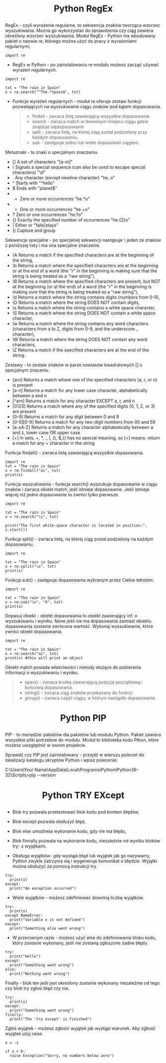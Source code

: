 # <p style="text-align: center;">Python RegEx </p>
RegEx - czyli wyrażenie regularne, to sekwencja znaków tworząca wzorzec wyszukiwania. Można go wykorzystać do sprawdzenia czy ciąg zawiera określony wzorzec wyszukiwania.
Moduł RegEx - Python ma wbudowany pakiet o nazwie re, którego można użyć do pracy z wyrażeniami regularnymi.
```
import re
```
- RegEx w Python - po zainstalowaniu re modułu możesz zacząć używać wyrażeń regularnych.
```
import re

txt = "The rain in Spain"
x = re.search("^The.*Spain$", txt)
```
- Funkcja wyrażeń regularnych - moduł re oferuje zestaw funkcji pozwalających na wyszukiwanie ciągu znaków pod kątem dopasowania.
  > - findall - zwraca listę zawierającą wszystkie dopasowania
  > - search - zwraca match w dowolnym miejscu ciągu gdzie znajduje siędopasowanie
  > - split - zwraca listę, na której ciąg został podzielony przy każdym dopasowaniu.
  > - sub - zastępuje jedno lub wiele dopasowań ciągiem.

Metaznaki - to znaki o specjalnym znaczeniu.
- []	A set of characters	"[a-m]"	
- \	Signals a special sequence (can also be used to escape special characters)	"\d"	
- .	Any character (except newline character)	"he..o"	
- ^	Starts with	"^hello"	
- $	Ends with	"planet$"	
- *	Zero or more occurrences	"he.*o"	
- +	One or more occurrences	"he.+o"	
- ?	Zero or one occurrences	"he.?o"	
- {}	Exactly the specified number of occurrences	"he.{2}o"	
- |	Either or	"falls|stays"	
- ()	Capture and group

Sekwencje specjalne - po specjalnej sekwencji następuje \ jeden ze znaków z poniższej listy i ma ona specjalne znaczenie.
- \A	Returns a match if the specified characters are at the beginning of the string,	
- \b	Returns a match where the specified characters are at the beginning or at the end of a word (the "r" in the beginning is making sure that the string is being treated as a "raw string"),
- \B	Returns a match where the specified characters are present, but NOT at the beginning (or at the end) of a word (the "r" in the beginning is making sure that the string is being treated as a "raw string"),
- \d	Returns a match where the string contains digits (numbers from 0-9),
- \D	Returns a match where the string DOES NOT contain digits,	
- \s	Returns a match where the string contains a white space character,
- \S	Returns a match where the string DOES NOT contain a white space character,
- \w	Returns a match where the string contains any word characters (characters from a to Z, digits from 0-9, and the underscore _ character),
- \W	Returns a match where the string DOES NOT contain any word characters,
- \Z	Returns a match if the specified characters are at the end of the string.

Zestawy - to zestaw znaków w parze nawiasów kwadratowych [] o specjalnym znaceniu.
- [arn]	Returns a match where one of the specified characters (a, r, or n) is present	
- [a-n]	Returns a match for any lower case character, alphabetically between a and n	
- [^arn]	Returns a match for any character EXCEPT a, r, and n	
- [0123]	Returns a match where any of the specified digits (0, 1, 2, or 3) are present	
- [0-9]	Returns a match for any digit between 0 and 9	
- [0-5][0-9]	Returns a match for any two-digit numbers from 00 and 59	
- [a-zA-Z]	Returns a match for any character alphabetically between a and z, lower case OR upper case	
- [+]	In sets, +, *, ., |, (), $,{} has no special meaning, so [+] means: return a match for any + character in the string

Funkcja findall() - zwraca listę zawierającą wszystkie dopasowania.
```
import re
txt = "The rain in Spain"
x = re.findall("ai", txt)
print(x)
```

Funkcja wyszukiwania - funkcja search() wyszukuje dopasowanie w ciągu znaków i zwraca obiekt match, jeśli istnieje dopasowanie. Jeśli istnieje więcej niż jedno dopasowanie to zwróci tylko pierwsze.
```
import re

txt = "The rain in Spain"
x = re.search("\s", txt)

print("The first white-space character is located in position:", x.start())
```

Funkcja split() - zwraca listę, na której ciąg został podzielony na każdym dopasowaniu.
```
import re

txt = "The rain in Spain"
x = re.split("\s", txt)
print(x)
```

Funkcja sub() - zastępuje dopasowania wybranym przez Ciebie tekstem.
```
import re

txt = "The rain in Spain"
x = re.sub("\s", "9", txt)
print(x)
```

Dopasuj obiekt - obiekt dopasowania to obiekt zawierający inf. o wyszukiwaniu i wyniku. None jeśli nie ma dopasowania zamiast obiektu dopasowania zostanie zwrócona wartość. Wykonaj wyszukiwanie, które zwróci obiekt dopasowania.
```
import re

txt = "The rain in Spain"
x = re.search("ai", txt)
print(x) #this will print an object
```

Obiekt match posiada właściwości i metody służące do pobierania informacji o wyszukiwaniu i wyniku.
> - span() - zwraca krotkę zawierającą pozycję początkową i końcową dopasowania.
> - string() - zwraca ciąg znaków przekazany do funkcji.
> - group() - zwraca część ciągu, w którym nastąpiło dopasowanie.


# <p style="text-align: center;">Python PIP </p>

PIP - to menedźer pakietów dla pakietów lub modułu Python. Pakiet zawiera wszystkie pliki potrzebne do modułu. Moduł to biblioteka kodu Pthon, które możesz uwzględnić w swoim projekcie.

Sprawdź czy PIP jest zainstalowany - przejdź w wierszu poleceń do lokalizacji katalogu skryptów Python i wpisz polecenie:

C:\Users\Your Name\AppData\Local\Programs\Python\Python36-32\Scripts>pip --version


# <p style="text-align: center;">Python TRY EXcept </p>

- Blok try pozwala przetestować blok kodu pod kontem błędów,
- Blok except pozwala obsłużyć błąd,
- Blok else umożliwia wykonanie kodu, gdy nie ma błędu,
- Blok finnally pozwala na wykonanie kodu, niezależnie od wyniku bloków try- z wyjątkami.

- Obsługa wyjątków- gdy wystąpi błąd lub wyjątek jak go nazywamy, Python zwykle zatrzyma się i wygeneruje komunikat o błędzie. Wyjątki można obsłużyć za pomocą instrukcji try.
```
try:
  print(x)
except:
  print("An exception occurred")
```

- Wiele wyjątków - możesz zdefiniować dowolną liczbę wyjątków.
```
try:
  print(x)
except NameError:
  print("Variable x is not defined")
except:
  print("Something else went wrong")
```

- W przeciwnym razie - możesz użyć else do zdefiniowania bloku kodu, który zostanie wykonany, jeśli nie zostaną zgłoszone żadne błędy.
```
try:
  print("Hello")
except:
  print("Something went wrong")
else:
  print("Nothing went wrong")
```

Finally - blok ten jeśli jest określony zostanie wykonany niezależnie od tego czy blok try zgłosi błąd czy nie.
```
try:
  print(x)
except:
  print("Something went wrong")
finally:
  print("The 'try except' is finished")
```

Zgłoś wyjątek - możesz zgłosić wyjątek jak wystąpi warunek. Aby zgłosić wyjątek użyj raise.
```
x = -1

if x < 0:
  raise Exception("Sorry, no numbers below zero")
```

